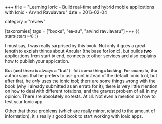 +++
title = "Learning Ionic - Build real-time and hybrid mobile applications with Ionic - Arvind Ravulavaru"
date = 2016-02-04

category = "review"

[taxonomies]
tags = ["books", "en-au", "arvind ravulavaru"]
+++
{{ stars(stars=4) }}

I must say, I was really surprised by this book. Not only it goes a great length to explain things about Angular (the base for Ionic), but builds <b>two</b> applications from start to end, connects to other services and also explains how to publish your application.

But (and there is always a "but") I felt some things lacking. For example, the author says that he prefers to use grunt instead of the default ionic tool, but after that, he *only* uses the ionic tool; there are some things wrong with the book (why I already submitted as an errata for it); there is very little mention on how to deal with different rotations; and the gravest problem of all, in my opinion: There are absolutely no tests. At all. Not even a mention on how to test your Ionic app.

Other that those problems (which are really minor, related to the amount of information), it is really a good book to start working with Ionic apps.
